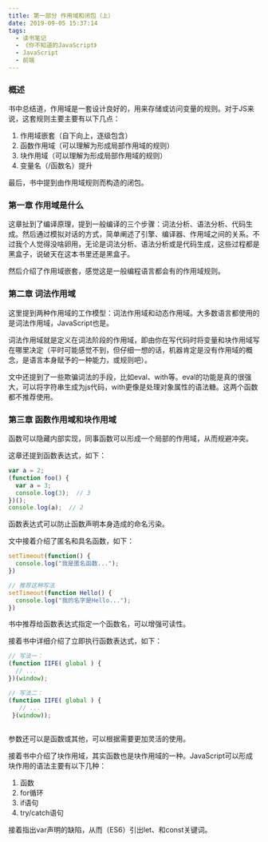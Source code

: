 ```yaml
---
title: 第一部分 作用域和闭包（上）
date: 2019-09-05 15:37:14
tags:
  - 读书笔记
  - 《你不知道的JavaScript》
  - JavaScript
  - 前端
---
```


### 概述

书中总结道，作用域是一套设计良好的，用来存储或访问变量的规则。对于JS来说，这套规则主要主要有以下几点：

1. 作用域嵌套（自下向上，逐级包含）
2. 函数作用域（可以理解为形成局部作用域的规则）
3. 块作用域（可以理解为形成局部作用域的规则）
4. 变量名（/函数名）提升

最后，书中提到由作用域规则而构造的闭包。

### 第一章  作用域是什么

这章扯到了编译原理，提到一般编译的三个步骤：词法分析、语法分析、代码生成。然后通过模拟对话的方式，简单阐述了引擎、编译器、作用域之间的关系。不过我个人觉得没啥卵用，无论是词法分析、语法分析或是代码生成，这些过程都是黑盒子，说破天在这本书里还是黑盒子。

然后介绍了作用域嵌套，感觉这是一般编程语言都会有的作用域规则。


### 第二章  词法作用域

这里提到两种作用域的工作模型：词法作用域和动态作用域。大多数语言都使用的是词法作用域，JavaScript也是。

词法作用域就是定义在词法阶段的作用域，即由你在写代码时将变量和块作用域写在哪里决定（平时可能感觉不到，但仔细一想的话，机器肯定是没有作用域的概念，是语言本身赋予的一种能力，或规则吧）。

文中还提到了一些欺骗词法的手段，比如eval、with等。eval的功能是真的很强大，可以将字符串生成为js代码，with更像是处理对象属性的语法糖。这两个函数都不推荐使用。

### 第三章  函数作用域和块作用域

函数可以隐藏内部实现，同事函数可以形成一个局部的作用域，从而规避冲突。

这章还提到函数表达式，如下：

```javascript
var a = 2;
(function foo() {
  var a = 3;
  console.log(3);  // 3
})();
console.log(a);  // 2
```
函数表达式可以防止函数声明本身造成的命名污染。

文中接着介绍了匿名和具名函数，如下：
```javascript
setTimeout(function() {
  console.log("我是匿名函数...");
})

// 推荐这种写法
setTimeout(function Hello() {
  console.log("我的名字是Hello...");
})
```
书中推荐给函数表达式指定一个函数名，可以增强可读性。

接着书中详细介绍了立即执行函数表达式，如下：

```javascript
// 写法一：
(function IIFE( global ) {
  // ...
})(window);

// 写法二：
(function IIFE( global ) {
   // ...
 }(window));
 
```
参数还可以是函数或其他，可以根据需要更加灵活的使用。

接着书中介绍了块作用域，其实函数也是块作用域的一种。JavaScript可以形成块作用的语法主要有以下几种：

1. 函数
2. for循环
3. if语句
4. try/catch语句

接着指出var声明的缺陷，从而（ES6）引出let、和const关键词。





